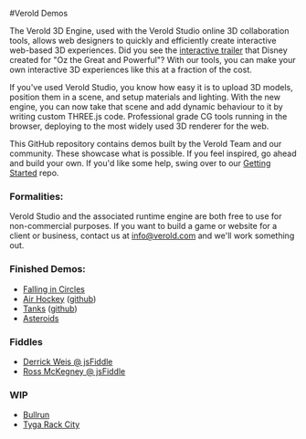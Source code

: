 #Verold Demos

The Verold 3D Engine, used with the Verold Studio online 3D collaboration tools, allows web designers to quickly and efficiently create interactive web-based 3D experiences. Did you see the [interactive trailer](http://findyourwaytooz.com) that Disney created for "Oz the Great and Powerful"? With our tools, you can make your own interactive 3D experiences like this at a fraction of the cost.

If you've used Verold Studio, you know how easy it is to upload 3D models, position them in a scene, and setup materials and lighting. With the new engine, you can now take that scene and add dynamic behaviour to it by writing custom THREE.js code. Professional grade CG tools running in the browser, deploying to the most widely used 3D renderer for the web.

This GitHub repository contains demos built by the Verold Team and our community. These showcase what is possible. If you feel inspired, go ahead and build your own. If you'd like some help, swing over to our [Getting Started](https://github.com/Verold/getting-started) repo.

### Formalities:

Verold Studio and the associated runtime engine are both free to use for non-commercial purposes. If you want to 
build a game or website for a client or business, contact us at info@verold.com and we'll work something out. 

### Finished Demos:

* [Falling in Circles](http://api.verold.com/demos/falling-in-circles)
* [Air Hockey](http://airhockey.verold.com) ([github](http://github.com/gentooist/verold-airhockey))
* [Tanks](http://tanks.verold.com) ([github](http://github.com/gentooist/verold-tanks))
* [Asteroids](http://api.verold.com/demos/asteroids)

### Fiddles
* [Derrick Weis @ jsFiddle](http://jsfiddle.net/user/gentooist/fiddles/)
* [Ross McKegney @ jsFiddle](http://jsfiddle.net/user/rossmckegney/fiddles/)

### WIP

* [Bullrun](http://api.verold.com/demos/bullrun)
* [Tyga Rack City](http://api.verold.com/demos/car-demo)










